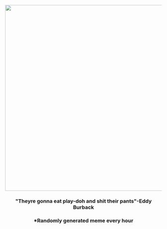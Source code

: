 <p align="center">
        <img src="https://i.redd.it/ei0ik1qtux591.gif" width="600" height="600">
        </p>
        <h3 align="center">"Theyre gonna eat play-doh and shit their pants"-Eddy Burback</h3>
        <h3 align="center">*Randomly generated meme every hour</h3>
    